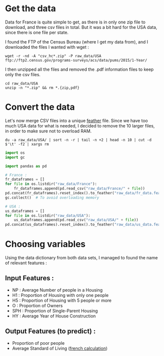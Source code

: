 # Get the data
Data for France is quite simple to get, as there is in only one zip file to download, and three csv files in total. But it was a bit hard for the USA data, since there is one file per state.

I found the FTP of the Census Bureau (where I get my data from), and I downloaded the files I wanted with wget :

```console
wget -r -nd -A "csv_hc*.zip" -P raw_data/USA ftp://ftp2.census.gov/programs-surveys/acs/data/pums/2015/1-Year/
```

I then unzipped all the files and removed the .pdf information files to keep only the csv files.

```console
cd raw_data/USA
unzip -n "*.zip" && rm *.{zip,pdf}
```

# Convert the data
Let's now merge CSV files into a unique [feather](https://github.com/wesm/feather) file. Since we have too much USA data for what is needed, I decided to remove the 10 larger files, in order to make sure not to overload RAM.

```console
du -a raw_data/USA/ | sort -n -r | tail -n +2 | head -n 10 | cut -d $'\t' -f2 | xargs rm
```


```python
import os
import gc

import pandas as pd

# France :
fr_dataframes = []
for file in os.listdir("raw_data/France"):
    fr_dataframes.append(pd.read_csv("raw_data/France/" + file))
pd.concat(fr_dataframes).reset_index().to_feather("raw_data/fr_data.feather")
gc.collect()  # To avoid overloading memory

# USA :
us_dataframes = []
for file in os.listdir("raw_data/USA"):
    us_dataframes.append(pd.read_csv("raw_data/USA/" + file))
pd.concat(us_dataframes).reset_index().to_feather("raw_data/us_data.feather")
```

# Choosing variables
Using the data dictionary from both data sets, I managed to found the name of relevant features : 


## Input Features :
- NP : Average Number of people in a Housing
- H1 : Proportion of Housing with only one people
- H5 : Proportion of Housing with 5 people or more
- O : Proportion of Owners
- SPH : Proportion of Single-Parent Housing
- HY : Average Year of House Construction


## Output Features (to predict) :
- Proportion of poor people
- Average Standard of Living ([french calculation](https://fr.wikipedia.org/wiki/Niveau_de_vie_en_France))
